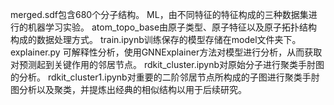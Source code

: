 merged.sdf包含680个分子结构。
ML，由不同特征的特征构成的三种数据集进行的机器学习实验。
atom_topo_base由原子类型、原子特征以及原子拓扑结构构成的数据处理方式。
train.ipynb训练保存的模型存储在model文件夹下。
explainer.py 可解释性分析，使用GNNExplainer方法对模型进行分析，从而获取对预测起到关键作用的邻居节点。
rdkit_cluster.ipynb对原始分子进行聚类手肘图的分析。
rdkit_cluster1.ipynb对重要的二阶邻居节点所构成的子图进行聚类手肘图分析以及聚类，并提炼出经典的相似结构以用于后续研究。
